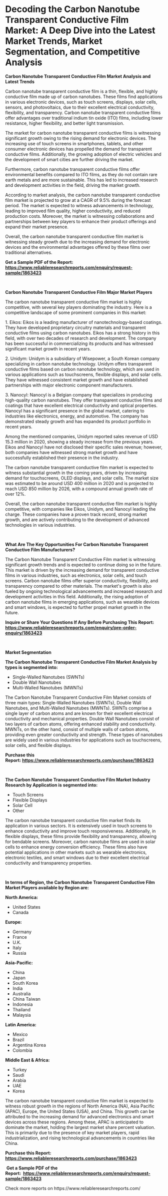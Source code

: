 <p><h1>Decoding the Carbon Nanotube Transparent Conductive Film Market: A Deep Dive into the Latest Market Trends, Market Segmentation, and Competitive Analysis</h1></p><p><strong>Carbon Nanotube Transparent Conductive Film Market Analysis and Latest Trends</strong></p>
<p><p>Carbon nanotube transparent conductive film is a thin, flexible, and highly conductive film made up of carbon nanotubes. These films find applications in various electronic devices, such as touch screens, displays, solar cells, sensors, and photovoltaics, due to their excellent electrical conductivity, flexibility, and transparency. Carbon nanotube transparent conductive films offer advantages over traditional indium tin oxide (ITO) films, including lower resistance, higher flexibility, and better light transmission.</p><p>The market for carbon nanotube transparent conductive films is witnessing significant growth owing to the rising demand for electronic devices. The increasing use of touch screens in smartphones, tablets, and other consumer electronic devices has propelled the demand for transparent conductive films. Additionally, the growing adoption of electric vehicles and the development of smart cities are further driving the market.</p><p>Furthermore, carbon nanotube transparent conductive films offer environmental benefits compared to ITO films, as they do not contain rare earth metals and are more sustainable. This has led to increased research and development activities in the field, driving the market growth.</p><p>According to market analysis, the carbon nanotube transparent conductive film market is projected to grow at a CAGR of 9.5% during the forecast period. The market is expected to witness advancements in technology, leading to improved film quality, higher conductivity, and reduced production costs. Moreover, the market is witnessing collaborations and partnerships between key players to enhance their product offerings and expand their market presence.</p><p>Overall, the carbon nanotube transparent conductive film market is witnessing steady growth due to the increasing demand for electronic devices and the environmental advantages offered by these films over traditional alternatives.</p></p>
<p><strong>Get a Sample PDF of the Report:&nbsp; <a href="https://www.reliableresearchreports.com/enquiry/request-sample/1863423">https://www.reliableresearchreports.com/enquiry/request-sample/1863423</a></strong></p>
<p>&nbsp;</p>
<p><strong>Carbon Nanotube Transparent Conductive Film Major Market Players</strong></p>
<p><p>The carbon nanotube transparent conductive film market is highly competitive, with several key players dominating the industry. Here is a competitive landscape of some prominent companies in this market:</p><p>1. Eikos: Eikos is a leading manufacturer of nanotechnology-based coatings. They have developed proprietary circuitry materials and transparent conductive films using carbon nanotubes. Eikos has a strong history in this field, with over two decades of research and development. The company has been successful in commercializing its products and has witnessed significant market growth in recent years.</p><p>2. Unidym: Unidym is a subsidiary of Wisepower, a South Korean company specializing in carbon nanotube technology. Unidym offers transparent conductive films based on carbon nanotube technology, which are used in various applications such as touchscreens, flexible displays, and solar cells. They have witnessed consistent market growth and have established partnerships with major electronic component manufacturers.</p><p>3. Nanocyl: Nanocyl is a Belgian company that specializes in producing high-quality carbon nanotubes. They offer transparent conductive films and coatings that have excellent electrical conductivity and optical properties. Nanocyl has a significant presence in the global market, catering to industries like electronics, energy, and automotive. The company has demonstrated steady growth and has expanded its product portfolio in recent years.</p><p>Among the mentioned companies, Unidym reported sales revenue of USD 15.3 million in 2020, showing a steady increase from the previous years. Eikos and Nanocyl have not disclosed their specific sales revenue; however, both companies have witnessed strong market growth and have successfully established their presence in the industry.</p><p>The carbon nanotube transparent conductive film market is expected to witness substantial growth in the coming years, driven by increasing demand for touchscreens, OLED displays, and solar cells. The market size was estimated to be around USD 400 million in 2020 and is projected to reach USD 850 million by 2026, with a compound annual growth rate of over 12%.</p><p>Overall, the carbon nanotube transparent conductive film market is highly competitive, with companies like Eikos, Unidym, and Nanocyl leading the charge. These companies have a proven track record, strong market growth, and are actively contributing to the development of advanced technologies in various industries.</p></p>
<p>&nbsp;</p>
<p><strong>What Are The Key Opportunities For Carbon Nanotube Transparent Conductive Film Manufacturers?</strong></p>
<p><p>The Carbon Nanotube Transparent Conductive Film market is witnessing significant growth trends and is expected to continue doing so in the future. This market is driven by the increasing demand for transparent conductive films in various industries, such as electronics, solar cells, and touch screens. Carbon nanotube films offer superior conductivity, flexibility, and transparency compared to other materials. The market's growth is also fueled by ongoing technological advancements and increased research and development activities in this field. Additionally, the rising adoption of carbon nanotube films in emerging applications, such as wearable devices and smart windows, is expected to further propel market growth in the future.</p></p>
<p><strong>Inquire or Share Your Questions If Any Before Purchasing This Report: <a href="https://www.reliableresearchreports.com/enquiry/pre-order-enquiry/1863423">https://www.reliableresearchreports.com/enquiry/pre-order-enquiry/1863423</a></strong></p>
<p>&nbsp;</p>
<p><strong>Market Segmentation</strong></p>
<p><strong>The Carbon Nanotube Transparent Conductive Film Market Analysis by types is segmented into:</strong></p>
<p><ul><li>Single-Walled Nanotubes (SWNTs)</li><li>Double Wall Nanotubes</li><li>Multi-Walled Nanotubes (MWNTs)</li></ul></p>
<p><p>The Carbon Nanotube Transparent Conductive Film Market consists of three main types: Single-Walled Nanotubes (SWNTs), Double Wall Nanotubes, and Multi-Walled Nanotubes (MWNTs). SWNTs comprise a single layer of carbon atoms and are known for their excellent electrical conductivity and mechanical properties. Double Wall Nanotubes consist of two layers of carbon atoms, offering enhanced stability and conductivity. MWNTs, on the other hand, consist of multiple walls of carbon atoms, providing even greater conductivity and strength. These types of nanotubes are widely used in various industries for applications such as touchscreens, solar cells, and flexible displays.</p></p>
<p><strong>Purchase this Report:&nbsp;<a href="https://www.reliableresearchreports.com/purchase/1863423">https://www.reliableresearchreports.com/purchase/1863423</a></strong></p>
<p>&nbsp;</p>
<p><strong>The Carbon Nanotube Transparent Conductive Film Market Industry Research by Application is segmented into:</strong></p>
<p><ul><li>Touch Screens</li><li>Flexible Displays</li><li>Solar Cell</li><li>Other</li></ul></p>
<p><p>The carbon nanotube transparent conductive film market finds its application in various sectors. It is extensively used in touch screens to enhance conductivity and improve touch responsiveness. Additionally, in flexible displays, these films provide flexibility and transparency, allowing for bendable screens. Moreover, carbon nanotube films are used in solar cells to enhance energy conversion efficiency. These films also have potential applications in other markets such as wearable electronics, electronic textiles, and smart windows due to their excellent electrical conductivity and transparency properties.</p></p>
<p>&nbsp;</p>
<p><strong>In terms of Region, the Carbon Nanotube Transparent Conductive Film Market Players available by Region are:</strong></p>
<p>
    <p> <strong> North America: </strong>
        <ul>
            <li>United States</li>
            <li>Canada</li>
        </ul>
        </p> 
    <p> <strong> Europe: </strong>
        <ul>
            <li>Germany</li>
            <li>France</li>
            <li>U.K.</li>
            <li>Italy</li>
            <li>Russia</li>
        </ul>
        </p> 
    <p> <strong> Asia-Pacific: </strong>
        <ul>
            <li>China</li>
            <li>Japan</li>
            <li>South Korea</li>
            <li>India</li>
            <li>Australia</li>
            <li>China Taiwan</li>
            <li>Indonesia</li>
            <li>Thailand</li>
            <li>Malaysia</li>
        </ul>
        </p> 
    <p> <strong> Latin America: </strong>
        <ul>
            <li>Mexico</li>
            <li>Brazil</li>
            <li>Argentina Korea</li>
            <li>Colombia</li>
        </ul>
        </p> 
    <p> <strong> Middle East & Africa: </strong>
        <ul>
            <li>Turkey</li>
            <li>Saudi</li>
            <li>Arabia</li>
            <li>UAE</li>
            <li>Korea</li>
        </ul>
    </p>
    </p>
<p><p>The carbon nanotube transparent conductive film market is expected to witness robust growth in the regions of North America (NA), Asia Pacific (APAC), Europe, the United States (USA), and China. This growth can be attributed to the increasing demand for advanced electronics and smart devices across these regions. Among these, APAC is anticipated to dominate the market, holding the largest market share percent valuation. This is primarily due to the presence of key market players, rapid industrialization, and rising technological advancements in countries like China.</p></p>
<p><strong>Purchase this Report: <a href="https://www.reliableresearchreports.com/purchase/1863423">https://www.reliableresearchreports.com/purchase/1863423</a></strong></p>
<p>&nbsp;<strong>Get a Sample PDF of the Report:&nbsp;&nbsp;<a href="https://www.reliableresearchreports.com/enquiry/request-sample/1863423">https://www.reliableresearchreports.com/enquiry/request-sample/1863423</a></strong></p>
<p><strong></strong></p>
<p>Check more reports on https://www.reliableresearchreports.com/</p>